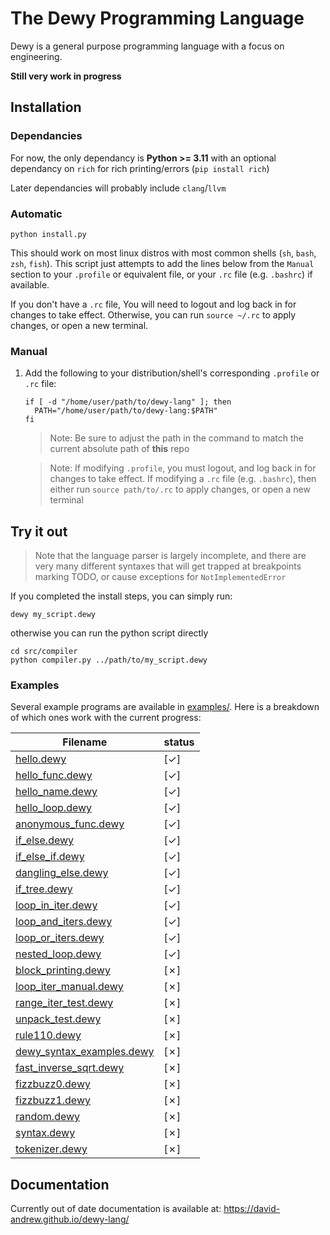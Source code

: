# The Dewy Programming Language
Dewy is a general purpose programming language with a focus on engineering.

**Still very work in progress**

## Installation

### Dependancies
For now, the only dependancy is **Python >= 3.11** with an optional dependancy on `rich` for rich printing/errors (`pip install rich`)

Later dependancies will probably include `clang`/`llvm`

### Automatic

```
python install.py
```

This should work on most linux distros with most common shells (`sh`, `bash`, `zsh`, `fish`). This script just attempts to add the lines below from the `Manual` section to your `.profile` or equivalent file, or your `.rc` file (e.g. `.bashrc`) if available.

If you don't have a `.rc` file, You will need to logout and log back in for changes to take effect. Otherwise, you can run `source ~/.rc` to apply changes, or open a new terminal.

### Manual
1. Add the following to your distribution/shell's corresponding `.profile` or `.rc` file: 

    ```
    if [ -d "/home/user/path/to/dewy-lang" ]; then
      PATH="/home/user/path/to/dewy-lang:$PATH"
    fi
    ```

    > Note: Be sure to adjust the path in the command to match the current absolute path of **this** repo

    > Note: If modifying `.profile`, you must logout, and log back in for changes to take effect.
    > If modifying a `.rc` file (e.g. `.bashrc`), then either run `source path/to/.rc` to apply changes, or open a new terminal


## Try it out
> Note that the language parser is largely incomplete, and there are very many different syntaxes that will get trapped at breakpoints marking TODO, or cause exceptions for `NotImplementedError`

If you completed the install steps, you can simply run:
```
dewy my_script.dewy
```

otherwise you can run the python script directly
```
cd src/compiler
python compiler.py ../path/to/my_script.dewy
```

### Examples
Several example programs are available in [examples/](examples/). Here is a breakdown of which ones work with the current progress:

| Filename                                                        |  status  |
|-----------------------------------------------------------------|----------|
| [hello.dewy](examples/hello.dewy)                               |    [✓]   |
| [hello_func.dewy](examples/hello_func.dewy)                     |    [✓]   |
| [hello_name.dewy](examples/hello_name.dewy)                     |    [✓]   |
| [hello_loop.dewy](examples/hello_loop.dewy)                     |    [✓]   |
| [anonymous_func.dewy](examples/anonymous_func.dewy)             |    [✓]   |
| [if_else.dewy](examples/if_else.dewy)                           |    [✓]   |
| [if_else_if.dewy](examples/if_else_if.dewy)                     |    [✓]   |
| [dangling_else.dewy](examples/dangling_else.dewy)               |    [✓]   |
| [if_tree.dewy](examples/if_tree.dewy)                           |    [✓]   |
| [loop_in_iter.dewy](examples/loop_in_iter.dewy)                 |    [✓]   |
| [loop_and_iters.dewy](examples/loop_and_iters.dewy)             |    [✓]   |
| [loop_or_iters.dewy](examples/loop_or_iters.dewy)               |    [✓]   |
| [nested_loop.dewy](examples/nested_loop.dewy)                   |    [✓]   |
| [block_printing.dewy](examples/block_printing.dewy)             |    [✗]   |
| [loop_iter_manual.dewy](examples/loop_iter_manual.dewy)         |    [✗]   |
| [range_iter_test.dewy](examples/range_iter_test.dewy)           |    [✗]   |
| [unpack_test.dewy](examples/unpack_test.dewy)                   |    [✗]   |
| [rule110.dewy](examples/rule110.dewy)                           |    [✗]   |
| [dewy_syntax_examples.dewy](examples/dewy_syntax_examples.dewy) |    [✗]   |
| [fast_inverse_sqrt.dewy](examples/fast_inverse_sqrt.dewy)       |    [✗]   |
| [fizzbuzz0.dewy](examples/fizzbuzz0.dewy)                       |    [✗]   |
| [fizzbuzz1.dewy](examples/fizzbuzz1.dewy)                       |    [✗]   |
| [random.dewy](examples/random.dewy)                             |    [✗]   |
| [syntax.dewy](examples/syntax.dewy)                             |    [✗]   |
| [tokenizer.dewy](examples/tokenizer.dewy)                       |    [✗]   |




## Documentation
Currently out of date documentation is available at: https://david-andrew.github.io/dewy-lang/